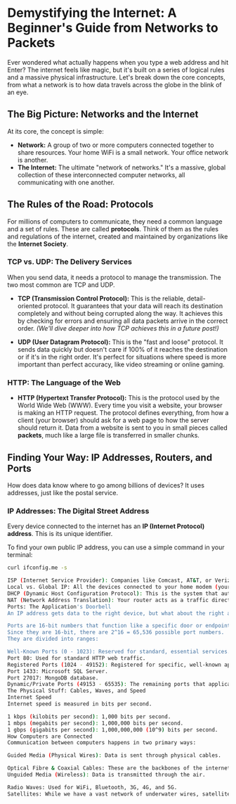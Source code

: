 # Demystifying the Internet: A Beginner's Guide from Networks to Packets

Ever wondered what actually happens when you type a web address and hit Enter? The internet feels like magic, but it's built on a series of logical rules and a massive physical infrastructure. Let's break down the core concepts, from what a network is to how data travels across the globe in the blink of an eye.

## The Big Picture: Networks and the Internet

At its core, the concept is simple:

-   **Network:** A group of two or more computers connected together to share resources. Your home WiFi is a small network. Your office network is another.
-   **The Internet:** The ultimate "network of networks." It's a massive, global collection of these interconnected computer networks, all communicating with one another.

## The Rules of the Road: Protocols

For millions of computers to communicate, they need a common language and a set of rules. These are called **protocols**. Think of them as the rules and regulations of the internet, created and maintained by organizations like the **Internet Society**.

### TCP vs. UDP: The Delivery Services

When you send data, it needs a protocol to manage the transmission. The two most common are TCP and UDP.

-   **TCP (Transmission Control Protocol):** This is the reliable, detail-oriented protocol. It guarantees that your data will reach its destination completely and without being corrupted along the way. It achieves this by checking for errors and ensuring all data packets arrive in the correct order. _(We'll dive deeper into how TCP achieves this in a future post!)_

-   **UDP (User Datagram Protocol):** This is the "fast and loose" protocol. It sends data quickly but doesn't care if 100% of it reaches the destination or if it's in the right order. It's perfect for situations where speed is more important than perfect accuracy, like video streaming or online gaming.

### HTTP: The Language of the Web

-   **HTTP (Hypertext Transfer Protocol):** This is the protocol used by the World Wide Web (WWW). Every time you visit a website, your browser is making an HTTP request. The protocol defines everything, from how a client (your browser) should ask for a web page to how the server should return it. Data from a website is sent to you in small pieces called **packets**, much like a large file is transferred in smaller chunks.

## Finding Your Way: IP Addresses, Routers, and Ports

How does data know where to go among billions of devices? It uses addresses, just like the postal service.

### IP Addresses: The Digital Street Address

Every device connected to the internet has an **IP (Internet Protocol) address**. This is its unique identifier.

To find your own public IP address, you can use a simple command in your terminal:
```bash
curl ifconfig.me -s

ISP (Internet Service Provider): Companies like Comcast, AT&T, or Verizon are your gateway to the internet. They provide you with a modem/router.
Local vs. Global IP: All the devices connected to your home modem (your phone, laptop, smart TV) share the same public/global IP address with the outside world. Internally, however, they each have a unique local IP address (e.g., 192.168.1.5).
DHCP (Dynamic Host Configuration Protocol): This is the system that automatically assigns those unique local IP addresses to all devices on your network.
NAT (Network Address Translation): Your router acts as a traffic director using NAT. When a request goes out, the router notes which local device sent it. When the response comes back to your single global IP address, NAT directs it to the correct device.
Ports: The Application's Doorbell
An IP address gets data to the right device, but what about the right application on that device? This is where ports come in.

Ports are 16-bit numbers that function like a specific door or endpoint for an application on your device.
Since they are 16-bit, there are 2^16 = 65,536 possible port numbers.
They are divided into ranges:

Well-Known Ports (0 - 1023): Reserved for standard, essential services. You can't use them for your own applications.
Port 80: Used for standard HTTP web traffic.
Registered Ports (1024 - 49152): Registered for specific, well-known applications.
Port 1433: Microsoft SQL Server.
Port 27017: MongoDB database.
Dynamic/Private Ports (49153 - 65535): The remaining ports that applications can use dynamically.
The Physical Stuff: Cables, Waves, and Speed
Internet Speed
Internet speed is measured in bits per second.

1 kbps (kilobits per second): 1,000 bits per second.
1 mbps (megabits per second): 1,000,000 bits per second.
1 gbps (gigabits per second): 1,000,000,000 (10^9) bits per second.
How Computers are Connected
Communication between computers happens in two primary ways:

Guided Media (Physical Wires): Data is sent through physical cables.

Optical Fibre & Coaxial Cables: These are the backbones of the internet. To connect countries and continents, massive submarine cables are laid on the ocean floor. You can visualize this on a Submarine Cable Map. This massive infrastructure is controlled by large corporate and government entities, while regional connectivity is often handled by local providers and startups.
Unguided Media (Wireless): Data is transmitted through the air.

Radio Waves: Used for WiFi, Bluetooth, 3G, 4G, and 5G.
Satellites: While we have a vast network of underwater wires, satellites play a crucial role. They are essential for providing internet access to remote locations where laying cable is impossible. Although fiber optic cables generally offer lower latency (less delay), satellites provide critical global coverage.

